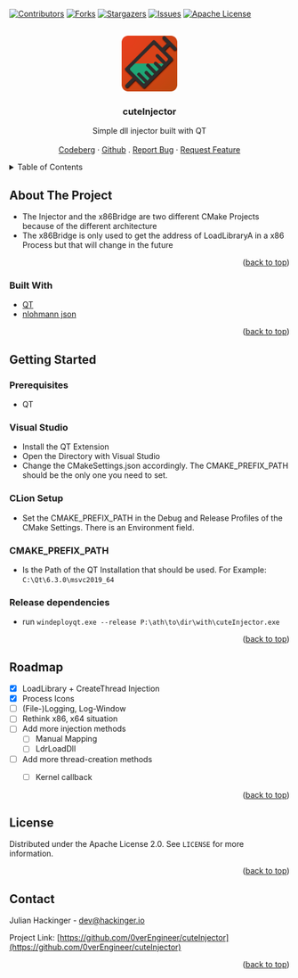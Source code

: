 <div id="top"></div>


<!-- PROJECT SHIELDS -->
[![Contributors][contributors-shield]][contributors-url]
[![Forks][forks-shield]][forks-url]
[![Stargazers][stars-shield]][stars-url]
[![Issues][issues-shield]][issues-url]
[![Apache License][license-shield]][license-url]



<!-- PROJECT LOGO -->
<br />
<div align="center">
  <a href="https://github.com/0verEngineer/cuteInjector">
    <img src="resources/icon.png" alt="Logo" width="100" height="100">
  </a>

  <h3 align="center">cuteInjector</h3>

  <p align="center">
    Simple dll injector built with QT
    <br />
    <br />
    <a href="https://codeberg.org/OverEngineer/cuteInjector">Codeberg</a>
    ·
    <a href="https://github.com/0verEngineer/cuteInjector">Github</a>
    .
    <a href="https://github.com/0verEngineer/cuteInjector/issues">Report Bug</a>
    ·
    <a href="https://github.com/0verEngineer/cuteInjector/issues">Request Feature</a>
  </p>
</div>



<!-- TABLE OF CONTENTS -->
<details>
  <summary>Table of Contents</summary>
  <ol>
    <li>
      <a href="#about-the-project">About The Project</a>
      <ul>
        <li><a href="#built-with">Built With</a></li>
      </ul>
    </li>
    <li>
      <a href="#getting-started">Getting Started</a>
      <ul>
        <li><a href="#prerequisites">Prerequisites</a></li>
        <li><a href="#installation">Installation</a></li>
      </ul>
    </li>
    <li><a href="#usage">Usage</a></li>
    <li><a href="#roadmap">Roadmap</a></li>
    <li><a href="#contributing">Contributing</a></li>
    <li><a href="#license">License</a></li>
    <li><a href="#contact">Contact</a></li>
    <li><a href="#acknowledgments">Acknowledgments</a></li>
  </ol>
</details>



<!-- ABOUT THE PROJECT -->
## About The Project

- The Injector and the x86Bridge are two different CMake Projects because of the different architecture
- The x86Bridge is only used to get the address of LoadLibraryA in a x86 Process but that will change in the future


<p align="right">(<a href="#top">back to top</a>)</p>



### Built With

- [QT](https://qt.io/)
- [nlohmann json](https://github.com/nlohmann/json)

<p align="right">(<a href="#top">back to top</a>)</p>



<!-- GETTING STARTED -->
## Getting Started

### Prerequisites
- QT

### Visual Studio
- Install the QT Extension
- Open the Directory with Visual Studio
- Change the CMakeSettings.json accordingly. The CMAKE_PREFIX_PATH should be the only one you need to set.

### CLion Setup
- Set the CMAKE_PREFIX_PATH in the Debug and Release Profiles of the CMake Settings. There is an Environment field.

### CMAKE_PREFIX_PATH
- Is the Path of the QT Installation that should be used. For Example: `C:\Qt\6.3.0\msvc2019_64`

### Release dependencies
- run `windeployqt.exe --release P:\ath\to\dir\with\cuteInjector.exe`



<p align="right">(<a href="#top">back to top</a>)</p>



<!-- ROADMAP -->
## Roadmap

- [x] LoadLibrary + CreateThread Injection
- [x] Process Icons
- [ ] (File-)Logging, Log-Window
- [ ] Rethink x86, x64 situation
- [ ] Add more injection methods
    - [ ] Manual Mapping
    - [ ] LdrLoadDll
- [ ] Add more thread-creation methods
    - [ ] Kernel callback


<p align="right">(<a href="#top">back to top</a>)</p>



<!-- LICENSE -->
## License

Distributed under the Apache License 2.0. See `LICENSE` for more information.

<p align="right">(<a href="#top">back to top</a>)</p>



<!-- CONTACT -->
## Contact

Julian Hackinger - dev@hackinger.io

Project Link: [https://github.com/0verEngineer/cuteInjector](https://github.com/0verEngineer/cuteInjector)

<p align="right">(<a href="#top">back to top</a>)</p>



<!-- MARKDOWN LINKS & IMAGES -->
[contributors-shield]: https://img.shields.io/github/contributors/0verEngineer/cuteInjector.svg?style=for-the-badge
[contributors-url]: https://github.com/0verEngineer/cuteInjector/graphs/contributors
[forks-shield]: https://img.shields.io/github/forks/0verEngineer/cuteInjector.svg?style=for-the-badge
[forks-url]: https://github.com/0verEngineer/cuteInjector/network/members
[stars-shield]: https://img.shields.io/github/stars/0verEngineer/cuteInjector.svg?style=for-the-badge
[stars-url]: https://github.com/0verEngineer/cuteInjector/stargazers
[issues-shield]: https://img.shields.io/github/issues/0verEngineer/cuteInjector.svg?style=for-the-badge
[issues-url]: https://github.com/0verEngineer/cuteInjector/issues
[license-shield]: https://img.shields.io/github/license/0verEngineer/cuteInjector.svg?style=for-the-badge
[license-url]: https://github.com/0verEngineer/cuteInjector/blob/master/LICENSE.txt
